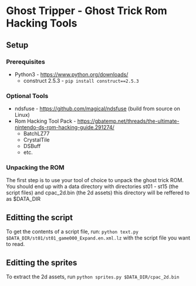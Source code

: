 # Ghost Tripper - Ghost Trick Rom Hacking Tools

## Setup

### Prerequisites

 * Python3 - https://www.python.org/downloads/
   * construct 2.5.3 - `pip install construct==2.5.3`

### Optional Tools

 * ndsfuse - https://github.com/magical/ndsfuse (build from source on Linux)
 * Rom Hacking Tool Pack - https://gbatemp.net/threads/the-ultimate-nintendo-ds-rom-hacking-guide.291274/
   * BatchLZ77
   * CrystalTile
   * DSBuff
   * etc.

### Unpacking the ROM

The first step is to use your tool of choice to unpack the ghost trick ROM. You should end up with a data directory with directories st01 - st15 (the script files) and cpac_2d.bin (the 2d assets) this directory will be reffered to as $DATA_DIR


## Editting the script

To get the contents of a script file, run: `python text.py $DATA_DIR/st01/st01_game000_Expand.en.xml.lz` with the script file you want to read.

## Editting the sprites

To extract the 2d assets, run `python sprites.py $DATA_DIR/cpac_2d.bin`